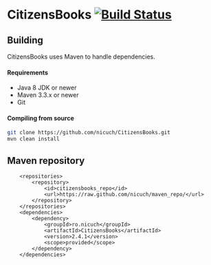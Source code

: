 CitizensBooks [![Build Status](https://travis-ci.org/nicuch/CitizensBooks.svg?branch=master)](https://travis-ci.org/nicuch/CitizensBooks)
===========

## Building
CitizensBooks uses Maven to handle dependencies.

#### Requirements
* Java 8 JDK or newer
* Maven 3.3.x or newer
* Git

#### Compiling from source
```sh
git clone https://github.com/nicuch/CitizensBooks.git
mvn clean install
```
## Maven repository

```
    <repositories>
        <repository>
            <id>citizensbooks_repo</id>
            <url>https://raw.github.com/nicuch/maven_repo/</url>
        </repository>
    </repositories>
    <dependencies>
        <dependency>
            <groupId>ro.nicuch</groupId>
            <artifactId>CitizensBooks</artifactId>
            <version>2.4.1</version>
            <scope>provided</scope>
        </dependency>
    </dependencies>
```
